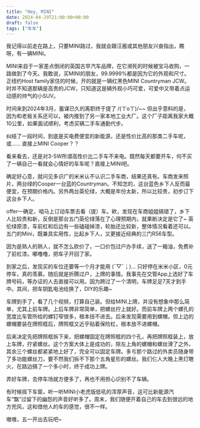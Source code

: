 ```yaml
---
title: "Hey, MINI"
date: 2024-04-29T21:00:00+08:00
draft: false
tags: ["车车"]
---
```

我记得以前走在路上，只要MINI路过，我就会跟汪酱或其他朋友兴奋指出，瞧呀，有一辆MINI。

MINI来自于一家差点倒闭的英国古早汽车品牌，在它濒死的时候被宝马收购，一路做到了今天。我敢说，买MINI的朋友，99.9999%都是因为它的外观和尺寸。正纽约Host family家住的时候，开的就是一辆红黑色MINI Countryman JCW。时并不知道那辆是高贵的JCW，只知道这是辆外观小巧可爱，可爱中又带着点运动感的帅气的小SUV。

时间来到2024年3月，蓄谋已久的离职终于提了 /(ㄒoㄒ)/~~ 但出乎意料的是，因为和老板关系还可以，被内推到了另一家本地工业大厂。这个厂子距离我家大概10公里，如果面试顺利，考虑买辆二手车通勤代步。

纠结了一段时间，到底是买电费便宜的新能源，还是性价比高的那类二手车呢，或…… 直接上MINI Cooper？？

看来看去，还是对3-5W所谓高性价比二手车不来电。既然每天都要开车，何不买了一辆自己一看就会心情好的车车呢？直接上MINI吧。

确定好心意，就问见多识广的米米认不认识二手车商，结果还真有。车商发来照片，两台绿的Cooper一台蓝的Countryman。不知怎的，这台蓝色乡下人反而最便宜，在预期价格内。另外两台英伦绿，大概是年份太新，所以比较贵，初步订下这台乡下人。

offer一确定，咱马上订动车票去看（提）车。欸，发现在车商姐姐搞错了，乡下人比较贵和新，反倒是那台五门英伦绿落在了心理预期内，就果断决定是它了~ 英伦绿原漆，车前杠和后边有一些磕碰掉漆，轮胎还比较新，整体情况看着还可以。五门的Mini，既兼具实用性，比起乡下人，又更接近经典的三门R56车型。

因为是熟人的熟人，就不怎么砍价了，一口价包过户办手续，送了一箱油，免费补了前杠漆。嘟噜噜，把车子开回了家。

到家之后，发现买的车位还要等一个月才能用 (ˉ▽ˉ；)…  只好停在米米小区，0元停车，真的羡慕。随后就是折腾过户，上牌的事情。我事先在交管App上选好了车牌号码，等办证的人去直接可以用。因为跨过了一个清明，车牌足足7天才到手中。其间，把车钥匙电池给换了，DIY的乐趣~

车牌到手了，看了几个视频，打算自己装。但给MINI上牌，并没有想象中那么简单，尤其上前车牌。上后车牌非常简单，把螺丝拧上就好。而前车牌上两个螺孔的宽度比车管所给的螺钉窄很多，根本扭不进去。后来发现需要用到螺帽，但上边的螺帽要装在牌照框后，牌照框又近乎贴着保险杠，根本放不进螺帽。

后来决定先把牌照框拆下来，把螺帽固定在牌照框的四个孔，再把牌照框装上，放上车牌，拧紧螺丝。这个方案大体上是成功的，除左上角的螺帽和螺丝滑了之外，其余三个螺丝都紧紧地上好了，完全可以固定车牌。多亏那个路过的外卖员随身带了多功能螺丝刀，要不然我们拆不下那个五角星形的螺丝。我们仨人大晚上黑灯瞎火，在路边搞了一个多小时，终于成功上牌。

弄好车牌，去停车场就方便多了，再也不用担心识别不了车辆。

有时候摇下车窗，听一听MINI小老虎版低吼的浑厚声音，这可比新能源汽车“飘”过留下的幽怨的声音好听多了。周末，我们随便开着自己的车去到很远的地方兜风，这和借他人的车的感觉，很不一样。

嗷嗷，五一开出去玩吧~
